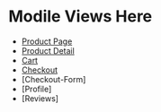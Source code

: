 # Modile Views Here 
* [Product Page](#The-Strategy-Plane)
* [Product Detail](#The-Strategy-Plane)
* [Cart](#The-Strategy-Plane)
* [Checkout](#The-Strategy-Plane)
* [Checkout-Form]
* [Profile]
* [Reviews]

